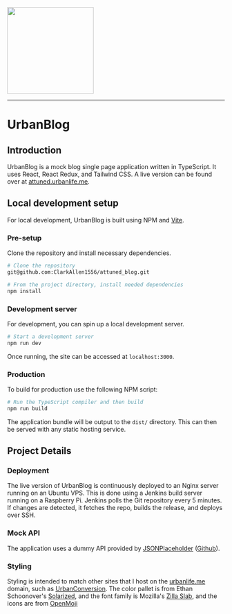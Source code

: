 <img width="200" height="200" src="https://raw.githubusercontent.com/ClarkAllen1556/attunded_blog/dev/src/assets/img/logo.svg" class="jop-noMdConv">

***

# UrbanBlog

## Introduction

UrbanBlog is a mock blog single page application written in TypeScript. It uses React, React Redux, and Tailwind CSS. A live version can be found over at [attuned.urbanlife.me](https://attuned.urbanlife.me).

## Local development setup

For local development, UrbanBlog is built using NPM and [Vite](https://vitejs.dev/).

### Pre-setup

Clone the repository and install necessary dependencies.

```bash
# Clone the repository
git@github.com:ClarkAllen1556/attuned_blog.git

# From the project directory, install needed dependencies
npm install
```

### Development server

For development, you can spin up a local development server.

```bash
# Start a development server
npm run dev
```

Once running, the site can be accessed at `localhost:3000`.

### Production

To build for production use the following NPM script:

```bash
# Run the TypeScript compiler and then build
npm run build
```

The application bundle will be output to the `dist/` directory. This can then be served with any static hosting service.

## Project Details

### Deployment

The live version of UrbanBlog is continuously deployed to an Nginx server running on an Ubuntu VPS. This is done using a Jenkins build server running on a Raspberry Pi. Jenkins polls the Git repository every 5 minutes. If changes are detected, it fetches the repo, builds the release, and deploys over SSH.

### Mock API

The application uses a dummy API provided by [JSONPlaceholder](https://jsonplaceholder.typicode.com/) ([Github](https://github.com/typicode/jsonplaceholder)).

### Styling

Styling is intended to match other sites that I host on the [urbanlife.me](https://urbanlife.me) domain, such as [UrbanConversion](https://conversion.urbanlife.me). The color pallet is from Ethan Schoonover's [Solarized](https://ethanschoonover.com/solarized/), and the font family is Mozilla's [Zilla Slab](https://blog.mozilla.org/opendesign/zilla-slab-common-language-shared-font/), and the icons are from [OpenMoji](https://openmoji.org/)
